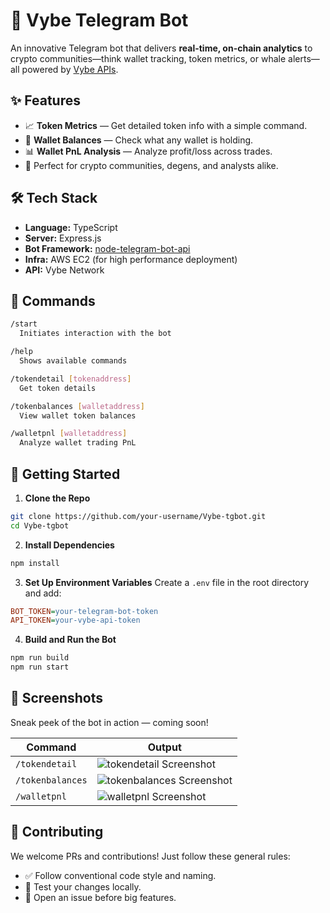 # 📡 Vybe Telegram Bot

An innovative Telegram bot that delivers **real-time, on-chain analytics** to crypto communities—think wallet tracking, token metrics, or whale alerts—all powered by [Vybe APIs](https://vybe.network).


## ✨ Features

- 📈 **Token Metrics** — Get detailed token info with a simple command.
- 👛 **Wallet Balances** — Check what any wallet is holding.
- 📊 **Wallet PnL Analysis** — Analyze profit/loss across trades.
- 🔔 Perfect for crypto communities, degens, and analysts alike.


## 🛠 Tech Stack

- **Language:** TypeScript  
- **Server:** Express.js  
- **Bot Framework:** [node-telegram-bot-api](https://github.com/yagop/node-telegram-bot-api)  
- **Infra:** AWS EC2 (for high performance deployment)  
- **API:** Vybe Network


## 💬 Commands

```bash
/start
  Initiates interaction with the bot

/help
  Shows available commands

/tokendetail [tokenaddress]
  Get token details

/tokenbalances [walletaddress]
  View wallet token balances

/walletpnl [walletaddress]
  Analyze wallet trading PnL
```

## 🚀 Getting Started

1. **Clone the Repo**
```bash
git clone https://github.com/your-username/Vybe-tgbot.git
cd Vybe-tgbot
```

2. **Install Dependencies**
```bash
npm install
```

3. **Set Up Environment Variables**
Create a `.env` file in the root directory and add:
```ini
BOT_TOKEN=your-telegram-bot-token
API_TOKEN=your-vybe-api-token
```

4. **Build and Run the Bot**
```bash
npm run build
npm run start
```

## 📸 Screenshots

Sneak peek of the bot in action — coming soon!

| Command | Output |
|---------|--------|
| `/tokendetail` | ![tokendetail Screenshot](/api/placeholder/400/250) |
| `/tokenbalances` | ![tokenbalances Screenshot](/api/placeholder/400/250) |
| `/walletpnl` | ![walletpnl Screenshot](/api/placeholder/400/250) |

## 🤝 Contributing

We welcome PRs and contributions! Just follow these general rules:

- ✅ Follow conventional code style and naming.
- 🧪 Test your changes locally.
- 📄 Open an issue before big features.

<!-- ## 📄 License

MIT © Your Name

## 🌐 Live Bot

🟢 Bot is live! Find it on Telegram at @Bubblemaps_orbot  -->
